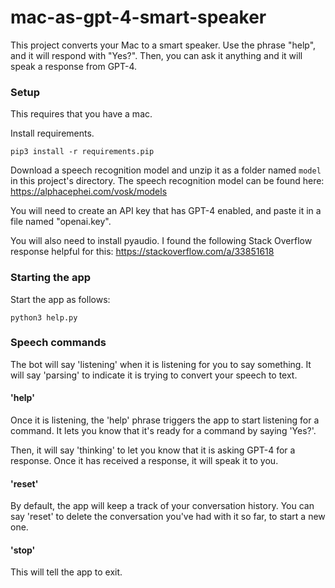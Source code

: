 # mac-as-gpt-4-smart-speaker

This project converts your Mac to a smart speaker. Use the phrase "help", and it will respond with "Yes?". Then, you can ask it anything and it will speak a response from GPT-4.

### Setup

This requires that you have a mac.

Install requirements.

```
pip3 install -r requirements.pip
```

Download a speech recognition model and unzip it as a folder named `model` in this project's directory.
The speech recognition model can be found here: https://alphacephei.com/vosk/models

You will need to create an API key that has GPT-4 enabled, and paste it in a file named "openai.key".

You will also need to install pyaudio. I found the following Stack Overflow response helpful for this: https://stackoverflow.com/a/33851618



### Starting the app

Start the app as follows:

```
python3 help.py
```

### Speech commands

The bot will say 'listening' when it is listening for you to say something. It will say 'parsing' to indicate it is trying to convert your speech to text.

#### 'help'

Once it is listening, the 'help' phrase triggers the app to start listening for a command. It lets you know that it's ready for a command by saying 'Yes?'.

Then, it will say 'thinking' to let you know that it is asking GPT-4 for a response. Once it has received a response, it will speak it to you.

#### 'reset'

By default, the app will keep a track of your conversation history. You can say 'reset' to delete the conversation you've had with it so far, to start a new one.

#### 'stop'

This will tell the app to exit.
